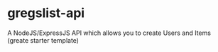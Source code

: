# gregslist-api
A NodeJS/ExpressJS API which allows you to create Users and Items (greate starter template)
